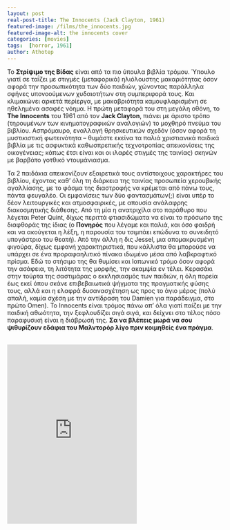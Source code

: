 ```yaml
---
layout: post
real-post-title: The Innocents (Jack Clayton, 1961)
featured-image: /films/the_innocents.jpg
featured-image-alt: the innocents cover
categories: [movies]
tags:  [horror, 1961]
author: Athotep
---
```


Το **Στρίψιμο της Βίδας** είναι από τα πιο ύπουλα βιβλία τρόμου. Ύπουλο γιατί σε ταΐζει με στιγμές (μεταφορικά) ηλιόλουστης μακαριότητας όσον αφορά την προσωπικότητα των δύο παιδιών, χώνοντας παράλληλα σφήνες υπονοούμενων χυδαιοτήτων στη συμπεριφορά τους. Και κλιμακώνει αρκετά περίεργα, με μακαβριότητα καμουφλαρισμένη σε ηθελημένα ασαφές νόημα. Η πρώτη μεταφορά του στη μεγάλη οθόνη, το **The Innocents** του 1961 από τον **Jack Clayton**, πιάνει με άριστο τρόπο (τηρουμένων των κινηματογραφικών αναλογιών) το μοχθηρό πνεύμα του βιβλίου. Ασπρόμαυρο, εναλλαγή θρησκευτικών σχεδόν (όσον αφορά τη μυστικιστική φωτεινότητα – θυμάστε εκείνα τα παλιά χριστιανικά παιδικά βιβλία με τις ασφυκτικά καθωσπρεπικής τεχνοτροπίας απεικονίσεις της οικογένειας; κάπως έτσι είναι και οι ιλαρές στιγμές της ταινίας) σκηνών με βαρβάτο γοτθικό ντουμάνιασμα.

Τα 2 παιδάκια απεικονίζουν εξαιρετικά τους αντίστοιχους χαρακτήρες του βιβλίου, έχοντας καθ’ όλη τη διάρκεια της ταινίας προσωπεία χερουβικής αγαλλίασης, με το φάσμα της διαστροφής να κρέμεται από πάνω τους, πάντα φευγαλέο. Οι εμφανίσεις των δύο φαντασμάτων(;) είναι υπέρ το δέον λειτουργικές και ατμοσφαιρικές, με απουσία ανάλαφρης διακοσμητικής διάθεσης. Από τη μία η ανατριχίλα στο παράθυρο που λέγεται Peter Quint, δίχως περιττά φτιασιδώματα να είναι το πρόσωπο της διαφθοράς της ίδιας (ο **Πονηρός** που λέγαμε και παλιά, και όσο φαιδρή και να ακούγεται η λέξη, η παρουσία του τσιμπάει επώδυνα το συνειδητό υπογάστριο του θεατή). Από την άλλη η δις Jessel, μια απομακρυσμένη φιγούρα, δίχως εμφανή χαρακτηριστικά, που κάλλιστα θα μπορούσε να υπάρχει σε ένα προραφαηλιτικό πίνακα ιδωμένο μέσα από λαβκραφτικό πρίσμα. Εδώ το στήσιμο της θα θυμίσει και Ιαπωνικό τρόμο όσον αφορά την ασάφεια, τη λιτότητα της μορφής, την ακαμψία εν τέλει. Κερασάκι στην τούρτα της σαστιμάρας ο εκκλησιασμός των παιδιών, η όλη πορεία έως εκεί όπου σκάνε επιβεβαιωτικά ψήγματα της πραγματικής φύσης τους, αλλά και η ελαφρά δυσανασχέτηση ως προς το άγιο μέρος (πολύ απαλή, καμία σχέση με την αντίδραση του Damien για παράδειγμα, στο πρώτο Omen). Το Innocents είναι τρόμος πάνω απ’ όλα γιατί παίζει με την παιδική αθωότητα, την ξεφλουδίζει σιγά σιγά, και δείχνει στο τέλος πόσο παραφυσική είναι η διάβρωσή της. **Σα να βλέπεις μωρά να σου ψιθυρίζουν εδάφια του Μαλντορόρ λίγο πριν κοιμηθείς ένα πράγμα**.  
<br>
<iframe class="w-full" height="415" src="https://www.youtube.com/embed/aOsF0S65RR0" frameborder="0" allow="accelerometer; autoplay; encrypted-media; gyroscope; picture-in-picture" allowfullscreen></iframe>